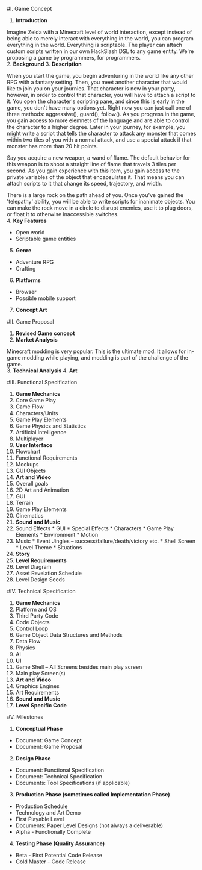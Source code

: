 #I. Game Concept

1.  **Introduction**
  
  Imagine Zelda with a Minecraft level of world interaction, except instead of being able to merely interact with everything in the world, you can program  everything in the world.  Everything is scriptable.  The player can attach custom scripts written in our own HackSlash DSL to any game entity.  We're proposing a game by programmers, for programmers.    
2.  **Background**
3.  **Description**

  When you start the game, you begin adventuring in the world like any other RPG with a fantasy setting.  Then, you meet another character that would like to join you on your journies.  That character is now in your party, however, in order to control that character, you will have to attach a script to it.  You open the character's scripting pane, and since this is early in the game, you don't have many options yet.  Right now you can just call one of three methods: aggressive(), guard(), follow().  As you progress in the game, you gain access to more elemnets of the language and are able to control the character to a higher degree.  Later in your journey, for example, you might write a script that tells the character to attack any monster that comes within two tiles of you with a normal attack, and use a special attack if that monster has more than 20 hit points. 
  
  Say you acquire a new weapon, a wand of flame.  The default behavior for this weapon is to shoot a straight line of flame that travels 3 tiles per second.  As you gain experience with this item, you gain access to the private variables of the object that encapsulates it.  That means you can attach scripts to it that change its speed, trajectory, and width.
  
  There is a large rock on the path ahead of you.  Once you've gained the 'telepathy' ability, you will be able to write scripts for inanimate objects.  You can make the rock move in a circle to disrupt enemies, use it to plug doors, or float it to otherwise inaccessible switches.  
4.  **Key Features**
  * Open world
  * Scriptable game entities
5.  **Genre**
  * Adventure RPG
  * Crafting
6.  **Platforms**
  * Browser
  * Possible mobile support
7.  **Concept Art**

#II.  Game Proposal

1.  **Revised Game concept**
2.  **Market Analysis**
  
  Minecraft modding is very popular.  This is the ultimate mod.  It allows for in-game modding while playing, and modding is part of the challenge of the game.  
3.  **Technical Analysis**
4.  **Art**

#III.  Functional Specification

1.  **Game Mechanics**
  1.	Core Game Play
  2.	Game Flow
  3.	Characters/Units
  4.	Game Play Elements
  5.	Game Physics and Statistics
  6.	Artificial Intelligence
  7.	Multiplayer
2.  **User Interface**
  1.	Flowchart
  2.	Functional Requirements
  3.	Mockups
  4.	GUI Objects
3.  **Art and Video**
  1.	Overall goals
  2.	2D Art and Animation
  3.  GUI
  4.  Terrain
  5.	Game Play Elements
  6.  Cinematics
4.  **Sound and Music**
  1.	Sound Effects
    *  GUI
    *	Special Effects
    *	Characters
    *	Game Play Elements
    *	Environment
    *	Motion
  2.	Music
    *	Event Jingles – success/failure/death/victory etc.
    *	Shell Screen
    *	Level Theme
    *	Situations
5.  **Story**
6.  **Level Requirements**
  1.	Level Diagram
  2.	Asset Revelation Schedule
  3.	Level Design Seeds

#IV.  Technical Specification

1.  **Game Mechanics**
  1.	Platform and OS
  2.	Third Party Code
  3.	Code Objects
  4.	Control Loop
  5.	Game Object Data Structures and Methods
  6.	Data Flow
  7.	Physics
  8.	AI
2.  **UI**
  1.	Game Shell – All Screens besides main play screen
  2.	Main play Screen(s)
3.  **Art and Video**
  1.	Graphics Engines
  2.	Art Requirements
4.  **Sound and Music**
5.  **Level Specific Code**

#V.  Milestones

1.  **Conceptual Phase** 
  *	Document: Game Concept
  *	Document: Game Proposal 
2.  **Design Phase** 
  *	Document: Functional Specification 
  *	Document: Technical Specification 
  *	Documents: Tool Specifications (if applicable) 
3.  **Production Phase (sometimes called Implementation Phase)** 
  *	Production Schedule 
  *	Technology and Art Demo 
  *	First Playable Level 
  *	Documents: Paper Level Designs (not always a deliverable) 
  *	Alpha - Functionally Complete 
4.  **Testing Phase (Quality Assurance)** 
  *	Beta - First Potential Code Release 
  *	Gold Master - Code Release 
